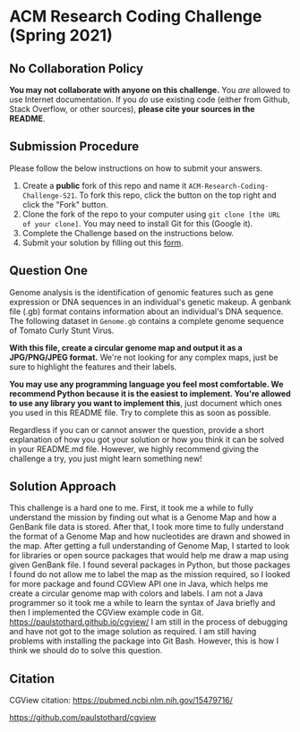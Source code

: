 # ACM Research Coding Challenge (Spring 2021)

## No Collaboration Policy

**You may not collaborate with anyone on this challenge.** You _are_ allowed to use Internet documentation. If you _do_ use existing code (either from Github, Stack Overflow, or other sources), **please cite your sources in the README**.

## Submission Procedure

Please follow the below instructions on how to submit your answers.

1. Create a **public** fork of this repo and name it `ACM-Research-Coding-Challenge-S21`. To fork this repo, click the button on the top right and click the "Fork" button.
2. Clone the fork of the repo to your computer using `git clone [the URL of your clone]`. You may need to install Git for this (Google it).
3. Complete the Challenge based on the instructions below.
4. Submit your solution by filling out this [form](https://acmutd.typeform.com/to/uqAJNXUe).

## Question One

Genome analysis is the identification of genomic features such as gene expression or DNA sequences in an individual's genetic makeup. A genbank file (.gb) format contains information about an individual's DNA sequence. The following dataset in `Genome.gb` contains a complete genome sequence of Tomato Curly Stunt Virus. 

**With this file, create a circular genome map and output it as a JPG/PNG/JPEG format.** We're not looking for any complex maps, just be sure to highlight the features and their labels.

**You may use any programming language you feel most comfortable. We recommend Python because it is the easiest to implement. You're allowed to use any library you want to implement this**, just document which ones you used in this README file. Try to complete this as soon as possible.

Regardless if you can or cannot answer the question, provide a short explanation of how you got your solution or how you think it can be solved in your README.md file. However, we highly recommend giving the challenge a try, you just might learn something new!

## Solution Approach
This challenge is a hard one to me. First, it took me a while to fully understand the mission by finding out what is a Genome Map and how a GenBank file data is stored. After that, I took more time to fully understand the format of a Genome Map and how nucleotides are drawn and showed in the map. After getting a full understanding of Genome Map, I started to look for libraries or open source packages that would help me draw a map using given GenBank file. I found several packages in Python, but those packages I found do not allow me to label the map as the mission required, so I looked for more package and found CGView API one in Java, which helps me create a circular genome map with colors and labels. I am not a Java programmer so it took me a while to learn the syntax of Java briefly and then I implemented the CGView example code in Git. https://paulstothard.github.io/cgview/
I am still in the process of debugging and have not got to the image solution as required. I am still having problems with installing the package into Git Bash. However, this is how I think we should do to solve this question.

## Citation
CGView citation:
https://pubmed.ncbi.nlm.nih.gov/15479716/


https://github.com/paulstothard/cgview
